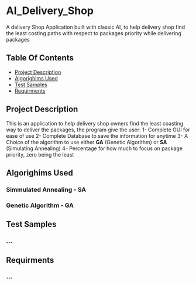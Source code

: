 # AI_Delivery_Shop
A delivery Shop Application built with classic AI, to help delivery shop find the least costing paths with respect to packages priority while delivering packages 

## Table Of Contents
- [Project Description](#Project-Description)
- [Algorighims Used](#Algorighims-Used)
- [Test Samples](#Test-Samples)
- [Requirments](#Requirments)

## Project Description
This is an application to help delivery shop owners find the least coasting way to deliver the packages, the program give the user:
1- Complete GUI for ease of use
2- Complete Database to save the information for anytime
3- A Choice of the algorithm to use either **GA** (Genetic Algorithm) or **SA** (Simulating Annealing)
4- Percentage for how much to focus on package priority, zero being the least

## Algorighims Used
### Simmulated Annealing - SA

### Genetic Algorithm - GA

## Test Samples
### ...

## Requirments
### ...
